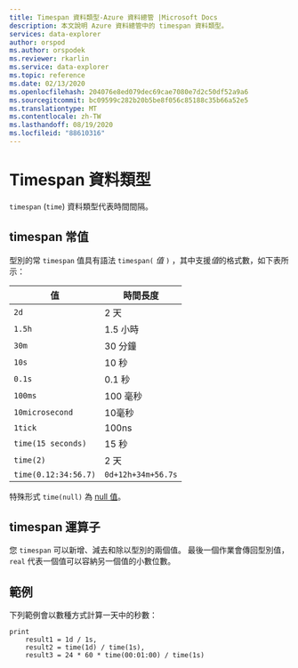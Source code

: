 ```yaml
---
title: Timespan 資料類型-Azure 資料總管 |Microsoft Docs
description: 本文說明 Azure 資料總管中的 timespan 資料類型。
services: data-explorer
author: orspod
ms.author: orspodek
ms.reviewer: rkarlin
ms.service: data-explorer
ms.topic: reference
ms.date: 02/13/2020
ms.openlocfilehash: 204076e8ed079dec69cae7080e7d2c50df52a9a6
ms.sourcegitcommit: bc09599c282b20b5be8f056c85188c35b66a52e5
ms.translationtype: MT
ms.contentlocale: zh-TW
ms.lasthandoff: 08/19/2020
ms.locfileid: "88610316"
---
```

# <a name="the-timespan-data-type"></a>Timespan 資料類型

`timespan` (`time`) 資料類型代表時間間隔。

## <a name="timespan-literals"></a>timespan 常值

型別的常 `timespan` 值具有語法 `timespan(` *值* `)` ，其中支援*值*的格式數，如下表所示：

|值|時間長度|
---|---
`2d`|2 天
`1.5h`|1.5 小時
`30m`|30 分鐘
`10s`|10 秒
`0.1s`|0.1 秒
`100ms`| 100 毫秒
`10microsecond`|10毫秒
`1tick`|100ns
`time(15 seconds)`|15 秒
`time(2)`| 2 天
`time(0.12:34:56.7)`|`0d+12h+34m+56.7s`

特殊形式 `time(null)` 為 [null 值](null-values.md)。

## <a name="timespan-operators"></a>timespan 運算子

您 `timespan` 可以新增、減去和除以型別的兩個值。
最後一個作業會傳回型別值， `real` 代表一個值可以容納另一個值的小數位數。

## <a name="examples"></a>範例

下列範例會以數種方式計算一天中的秒數：

```kusto
print
    result1 = 1d / 1s,
    result2 = time(1d) / time(1s),
    result3 = 24 * 60 * time(00:01:00) / time(1s)
```